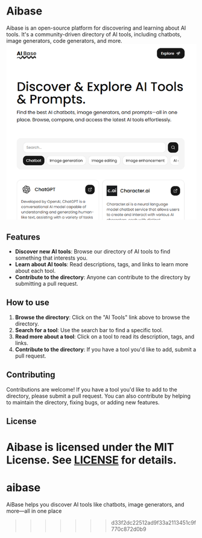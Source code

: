 
# Aibase

Aibase is an open-source platform for discovering and learning about AI tools. It's a community-driven directory of AI tools, including chatbots, image generators, code generators, and more.
![image](/public/Screenshot%202025-02-08%20223337.png)

## Features

* **Discover new AI tools**: Browse our directory of AI tools to find something that interests you.
* **Learn about AI tools**: Read descriptions, tags, and links to learn more about each tool.
* **Contribute to the directory**: Anyone can contribute to the directory by submitting a pull request.

## How to use

1. **Browse the directory**: Click on the "AI Tools" link above to browse the directory.
2. **Search for a tool**: Use the search bar to find a specific tool.
3. **Read more about a tool**: Click on a tool to read its description, tags, and links.
4. **Contribute to the directory**: If you have a tool you'd like to add, submit a pull request.

## Contributing

Contributions are welcome! If you have a tool you'd like to add to the directory, please submit a pull request. You can also contribute by helping to maintain the directory, fixing bugs, or adding new features.

## License

Aibase is licensed under the MIT License. See [LICENSE](LICENSE) for details.
=======
# aibase
AiBase helps you discover AI tools like chatbots, image generators, and more—all in one place 
>>>>>>> d33f2dc22512ad9f33a2113451c9f770c872d0b9
